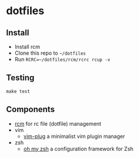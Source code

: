 # dotfiles

## Install

- Install rcm
- Clone this repo to `~/dotfiles`
- Run `RCRC=~/dotfiles/rcm/rcrc rcup -v`

## Testing

`make test`

## Components

- [rcm](https://github.com/thoughtbot/rcm) for rc file (dotfile) management
- vim
  - [vim-plug](https://github.com/junegunn/vim-plug) a minimalist vim plugin manager
- zsh
  - [oh my zsh](https://ohmyz.sh/) a configuration framework for Zsh
